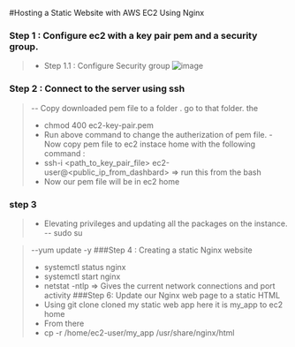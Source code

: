 #Hosting a Static Website with AWS EC2 Using Nginx
### Step 1 : Configure ec2 with a key pair pem and a security group.
>- Step 1.1 : Configure Security group
 ![image](https://github.com/user-attachments/assets/180c7c26-c9d5-4ac8-b1de-962e6a676981)
### Step 2 : Connect to the server using ssh
>-- Copy downloaded pem file to a folder . go to that folder. the
> - chmod 400 ec2-key-pair.pem
> - Run above command to change the autherization of pem file.
>  -Now copy pem file to ec2 instace home with the following command :
> - ssh-i <path_to_key_pair_file> ec2-user@<public_ip_from_dashbard>   => run this from the bash
> - Now our pem file will be in ec2 home
### step 3
>-  Elevating privileges and updating all the packages on the instance.
>-- sudo su

>--yum update -y
###Step 4 : Creating a static Nginx website
> - systemctl status nginx
> - systemctl start nginx
> - netstat -ntlp => Gives the current network connections and port activity
###Step 6: Update our Nginx web page to a static HTML
>- Using git clone cloned my static web app here it is my_app to ec2 home
>- From there
>- cp -r /home/ec2-user/my_app /usr/share/nginx/html

